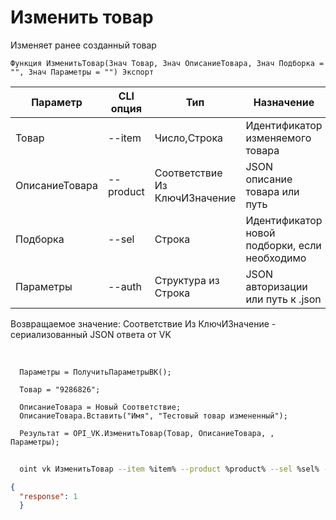 ﻿---
sidebar_position: 5
---

# Изменить товар
 Изменяет ранее созданный товар



`Функция ИзменитьТовар(Знач Товар, Знач ОписаниеТовара, Знач Подборка = "", Знач Параметры = "") Экспорт`

  | Параметр | CLI опция | Тип | Назначение |
  |-|-|-|-|
  | Товар | --item | Число,Строка | Идентификатор изменяемого товара |
  | ОписаниеТовара | --product | Соответствие Из КлючИЗначение | JSON описание товара или путь |
  | Подборка | --sel | Строка | Идентификатор новой подборки, если необходимо |
  | Параметры | --auth | Структура из Строка | JSON авторизации или путь к .json |

  
  Возвращаемое значение:   Соответствие Из КлючИЗначение - сериализованный JSON ответа от VK

<br/>




```bsl title="Пример кода"
  Параметры = ПолучитьПараметрыВК();
  
  Товар = "9286826";
  
  ОписаниеТовара = Новый Соответствие;
  ОписаниеТовара.Вставить("Имя", "Тестовый товар измененный");
  
  Результат = OPI_VK.ИзменитьТовар(Товар, ОписаниеТовара, , Параметры);
```
	


```sh title="Пример команды CLI"
    
  oint vk ИзменитьТовар --item %item% --product %product% --sel %sel% --auth %auth%

```

```json title="Результат"
{
  "response": 1
  }
```

